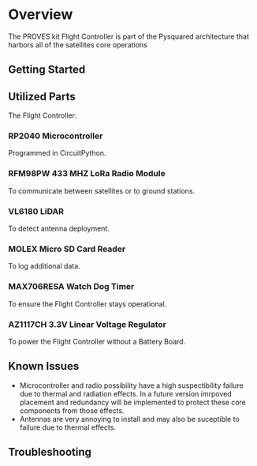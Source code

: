 # Overview
The PROVES kit Flight Controller is part of the Pysquared architecture that harbors all of the satellites core operations
## Getting Started

## Utilized Parts
The Flight Controller:

### RP2040 Microcontroller
Programmed in CircuitPython.

### RFM98PW 433 MHZ LoRa Radio Module
To communicate between satellites or to ground stations.

### VL6180 LiDAR
To detect antenna deployment.

### MOLEX Micro SD Card Reader
To log additional data.

### MAX706RESA Watch Dog Timer
To ensure the Flight Controller stays operational.

### AZ1117CH 3.3V Linear Voltage Regulator
To power the Flight Controller without a Battery Board.


## Known Issues
- Microcontroller and radio possibility have a high suspectibility failure due to thermal and radiation effects. In a future version imrpoved placement and redundancy will be implemented to protect these core components from those effects.  
- Antennas are very annoying to install and may also be suceptible to failure due to thermal effects. 

## Troubleshooting
